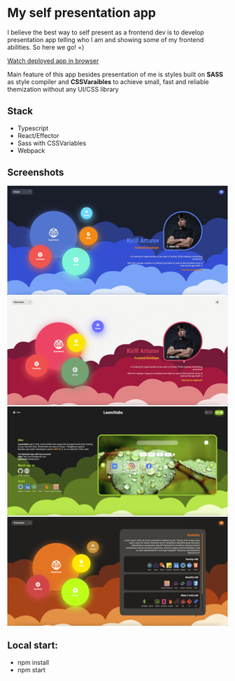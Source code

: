 # My self presentation app

I believe the best way to self present as a frontend dev is to develop presentation app telling who I am and showing some of my frontend abilities. So here we go! =)

[Watch deployed app in browser](https://arturovapp.web.app)

Main feature of this app besides presentation of me is styles built on <b>SASS</b> as style compiler and <b>CSSVaraibles</b> to achieve small, fast and reliable themization without any UI/CSS library

## Stack

- Typescript
- React/Effector
- Sass with CSSVariables
- Webpack

## Screenshots

<div align="center">
  <img src="/screens/image1.jpg">
  <img src="/screens/image2.jpg">
  <img src="/screens/image3.jpg">
  <img src="/screens/image4.jpg">
</div>

## Local start:

- npm install
- npm start
